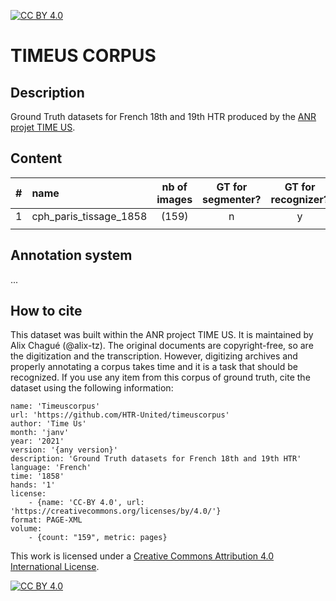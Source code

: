[![CC BY 4.0][cc-by-shield]][cc-by]


# TIMEUS CORPUS
## Description
Ground Truth datasets for French 18th and 19th HTR produced by the [ANR projet TIME US](https://timeus.hypotheses.org/).

## Content

| # | name | nb of images | GT for segmenter? | GT for recognizer? |
| --- | :---- | :---: | :---: | :---: |
| 1 | cph_paris_tissage_1858 | (159) | n | y |
|  |  |  |  |  |  |

## Annotation system

...


## How to cite

This dataset was built within the ANR project TIME US. It is maintained by Alix Chagué (@alix-tz). The original documents are copyright-free, so are the digitization and the transcription. However, digitizing archives and properly annotating a corpus takes time and it is a task that should be recognized. If you use any item from this corpus of ground truth, cite the dataset using the following information:

```
name: 'Timeuscorpus'
url: 'https://github.com/HTR-United/timeuscorpus'
author: 'Time Us'
month: 'janv'
year: '2021'
version: '{any version}'
description: 'Ground Truth datasets for French 18th and 19th HTR'
language: 'French'
time: '1858'
hands: '1'
license:
    - {name: 'CC-BY 4.0', url: 'https://creativecommons.org/licenses/by/4.0/'}
format: PAGE-XML
volume:
    - {count: "159", metric: pages}
```


This work is licensed under a
[Creative Commons Attribution 4.0 International License][cc-by].

[![CC BY 4.0][cc-by-image]][cc-by]

[cc-by]: http://creativecommons.org/licenses/by/4.0/
[cc-by-image]: https://i.creativecommons.org/l/by/4.0/88x31.png
[cc-by-shield]: https://img.shields.io/badge/License-CC%20BY%204.0-lightgrey.svg
